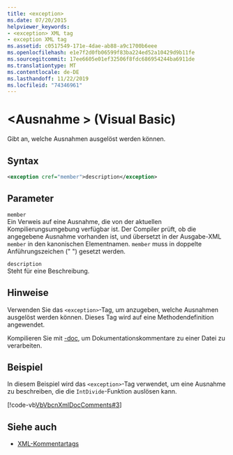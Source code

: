 ```yaml
---
title: <exception>
ms.date: 07/20/2015
helpviewer_keywords:
- <exception> XML tag
- exception XML tag
ms.assetid: c0517549-171e-4dae-ab88-a9c1700b6eee
ms.openlocfilehash: e1e7f2d0fb06599f83ba224ed52a10429d9b11fe
ms.sourcegitcommit: 17ee6605e01ef32506f8fdc686954244ba6911de
ms.translationtype: MT
ms.contentlocale: de-DE
ms.lasthandoff: 11/22/2019
ms.locfileid: "74346961"
---
```

# <a name="exception-visual-basic"></a>\<Ausnahme > (Visual Basic)
Gibt an, welche Ausnahmen ausgelöst werden können.  
  
## <a name="syntax"></a>Syntax  
  
```xml  
<exception cref="member">description</exception>  
```  
  
## <a name="parameters"></a>Parameter  
 `member`  
 Ein Verweis auf eine Ausnahme, die von der aktuellen Kompilierungsumgebung verfügbar ist. Der Compiler prüft, ob die angegebene Ausnahme vorhanden ist, und übersetzt in der Ausgabe-XML `member` in den kanonischen Elementnamen. `member` muss in doppelte Anführungszeichen (" ") gesetzt werden.  
  
 `description`  
 Steht für eine Beschreibung.  
  
## <a name="remarks"></a>Hinweise  
 Verwenden Sie das `<exception>`-Tag, um anzugeben, welche Ausnahmen ausgelöst werden können. Dieses Tag wird auf eine Methodendefinition angewendet.  
  
 Kompilieren Sie mit [-doc](../../../visual-basic/reference/command-line-compiler/doc.md), um Dokumentationskommentare zu einer Datei zu verarbeiten.  
  
## <a name="example"></a>Beispiel  
 In diesem Beispiel wird das `<exception>`-Tag verwendet, um eine Ausnahme zu beschreiben, die die `IntDivide`-Funktion auslösen kann.  
  
 [!code-vb[VbVbcnXmlDocComments#3](~/samples/snippets/visualbasic/VS_Snippets_VBCSharp/VbVbcnXmlDocComments/VB/Class1.vb#3)]  
  
## <a name="see-also"></a>Siehe auch

- [XML-Kommentartags](../../../visual-basic/language-reference/xmldoc/index.md)
